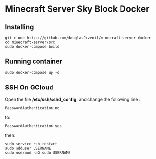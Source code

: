 # Minecraft Server Sky Block Docker

## Installing
```
git clone https://github.com/douglasJovenil/minecraft-server-docker
cd minecraft-server/src
sudo docker-compose build
```

## Running container
```
sudo docker-compose up -d
```

## SSH On GCloud

Open the file **/etc/ssh/sshd_config**, and change the following line :
```
PasswordAuthentication no
```
to:
```
PasswordAuthentication yes
```
then:
```
sudo service ssh restart
sudo adduser USERNAME
sudo usermod -aG sudo USERNAME
```
